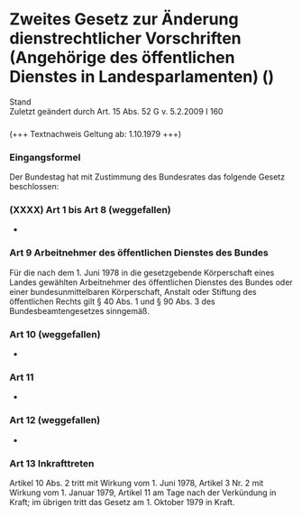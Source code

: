 Zweites Gesetz zur Änderung dienstrechtlicher Vorschriften (Angehörige des öffentlichen Dienstes in Landesparlamenten) ()
=========================================================================================================================

Stand  
Zuletzt geändert durch Art. 15 Abs. 52 G v. 5.2.2009 I 160

### 

(+++ Textnachweis Geltung ab: 1.10.1979 +++)

### Eingangsformel

Der Bundestag hat mit Zustimmung des Bundesrates das folgende Gesetz beschlossen:

### (XXXX) Art 1 bis Art 8 (weggefallen)

-

### Art 9 Arbeitnehmer des öffentlichen Dienstes des Bundes

Für die nach dem 1. Juni 1978 in die gesetzgebende Körperschaft eines Landes gewählten Arbeitnehmer des öffentlichen Dienstes des Bundes oder einer bundesunmittelbaren Körperschaft, Anstalt oder Stiftung des öffentlichen Rechts gilt § 40 Abs. 1 und § 90 Abs. 3 des Bundesbeamtengesetzes sinngemäß.

### Art 10 (weggefallen)

-

### Art 11

-

### Art 12 (weggefallen)

-

### Art 13 Inkrafttreten

Artikel 10 Abs. 2 tritt mit Wirkung vom 1. Juni 1978, Artikel 3 Nr. 2 mit Wirkung vom 1. Januar 1979, Artikel 11 am Tage nach der Verkündung in Kraft; im übrigen tritt das Gesetz am 1. Oktober 1979 in Kraft.
